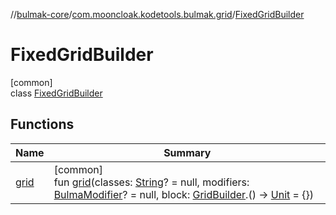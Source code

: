 //[bulmak-core](../../../index.md)/[com.mooncloak.kodetools.bulmak.grid](../index.md)/[FixedGridBuilder](index.md)

# FixedGridBuilder

[common]\
class [FixedGridBuilder](index.md)

## Functions

| Name | Summary |
|---|---|
| [grid](grid.md) | [common]<br>fun [grid](grid.md)(classes: [String](https://kotlinlang.org/api/core/kotlin-stdlib/kotlin/-string/index.html)? = null, modifiers: [BulmaModifier](../../com.mooncloak.kodetools.bulmak.modifier/-bulma-modifier/index.md)? = null, block: [GridBuilder](../-grid-builder/index.md).() -&gt; [Unit](https://kotlinlang.org/api/core/kotlin-stdlib/kotlin/-unit/index.html) = {}) |
